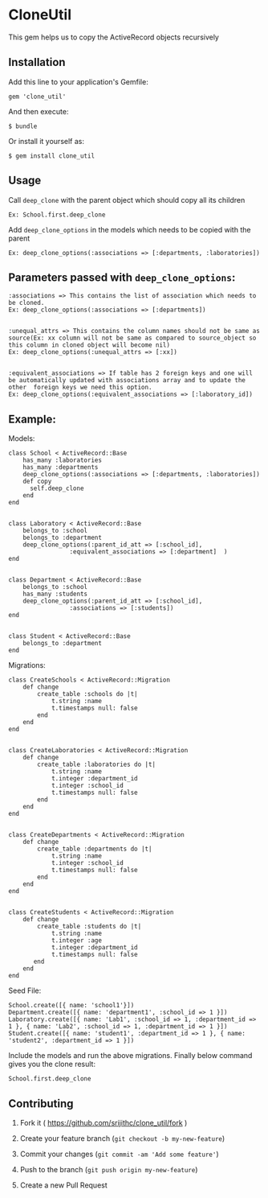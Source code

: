 # CloneUtil

This gem helps us to copy the ActiveRecord objects recursively

## Installation

Add this line to your application's Gemfile:

    gem 'clone_util'

And then execute:

    $ bundle

Or install it yourself as:

    $ gem install clone_util

## Usage

Call `deep_clone` with the parent object which should copy all its children

    Ex: School.first.deep_clone


Add `deep_clone_options` in the models which needs to be copied with the parent

    Ex: deep_clone_options(:associations => [:departments, :laboratories])

## Parameters passed with `deep_clone_options`:

    :associations => This contains the list of association which needs to be cloned.
    Ex: deep_clone_options(:associations => [:departments])


    :unequal_attrs => This contains the column names should not be same as source(Ex: xx column will not be same as compared to source_object so this column in cloned object will become nil)
    Ex: deep_clone_options(:unequal_attrs => [:xx])


    :equivalent_associations => If table has 2 foreign keys and one will be automatically updated with associations array and to update the other  foreign keys we need this option.
    Ex: deep_clone_options(:equivalent_associations => [:laboratory_id])
  

## Example:
Models:

    class School < ActiveRecord::Base
        has_many :laboratories
        has_many :departments
        deep_clone_options(:associations => [:departments, :laboratories])
        def copy
          self.deep_clone
        end
    end


    class Laboratory < ActiveRecord::Base
        belongs_to :school
        belongs_to :department
        deep_clone_options(:parent_id_att => [:school_id],
                     :equivalent_associations => [:department]  )
    end


    class Department < ActiveRecord::Base
        belongs_to :school
        has_many :students
        deep_clone_options(:parent_id_att => [:school_id],
                     :associations => [:students])
    end


    class Student < ActiveRecord::Base
        belongs_to :department
    end

Migrations:

    class CreateSchools < ActiveRecord::Migration
        def change
            create_table :schools do |t|
                t.string :name
                t.timestamps null: false
            end
        end
    end


    class CreateLaboratories < ActiveRecord::Migration
        def change
            create_table :laboratories do |t|
                t.string :name
                t.integer :department_id
                t.integer :school_id
                t.timestamps null: false
            end
        end
    end


    class CreateDepartments < ActiveRecord::Migration
        def change
            create_table :departments do |t|
                t.string :name
                t.integer :school_id
                t.timestamps null: false
            end
        end
    end


    class CreateStudents < ActiveRecord::Migration
        def change
            create_table :students do |t|
                t.string :name
                t.integer :age
                t.integer :department_id
                t.timestamps null: false
           end
        end
    end


Seed File:

    School.create([{ name: 'school1'}])
    Department.create([{ name: 'department1', :school_id => 1 }])
    Laboratory.create([{ name: 'Lab1', :school_id => 1, :department_id => 1 }, { name: 'Lab2', :school_id => 1, :department_id => 1 }])
    Student.create([{ name: 'student1', :department_id => 1 }, { name: 'student2', :department_id => 1 }])


Include the models and run the above migrations.
Finally below command gives you the clone result:

    School.first.deep_clone

## Contributing

1. Fork it ( https://github.com/srijithc/clone_util/fork )
2. Create your feature branch (`git checkout -b my-new-feature`)


3. Commit your changes (`git commit -am 'Add some feature'`)
4. Push to the branch (`git push origin my-new-feature`)
5. Create a new Pull Request
